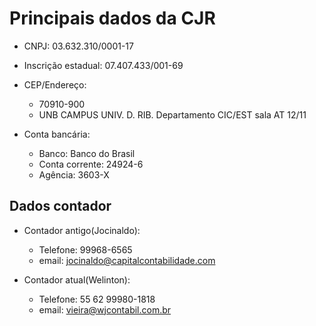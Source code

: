 # Principais dados da CJR


- CNPJ: 03.632.310/0001-17

- Inscrição estadual: 07.407.433/001-69


- CEP/Endereço:
	- 70910-900
	- UNB CAMPUS UNIV. D. RIB. Departamento CIC/EST sala AT 12/11


- Conta bancária:
	- Banco: Banco do Brasil 
	- Conta corrente: 24924-6
	- Agência: 3603-X

## Dados contador

- Contador antigo(Jocinaldo):
	- Telefone: 99968-6565
	- email: jocinaldo@capitalcontabilidade.com

- Contador atual(Welinton):
	- Telefone: 55 62 99980-1818
	- email: vieira@wjcontabil.com.br 